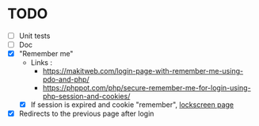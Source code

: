 # TODO

- [ ] Unit tests
- [ ] Doc
- [x] "Remember me" 
    - Links :
        - https://makitweb.com/login-page-with-remember-me-using-pdo-and-php/
        - https://phppot.com/php/secure-remember-me-for-login-using-php-session-and-cookies/
    - [x] If session is expired and cookie "remember", [lockscreen page](https://adminlte.io/themes/AdminLTE/pages/examples/lockscreen.html)
- [x] Redirects to the previous page after login
